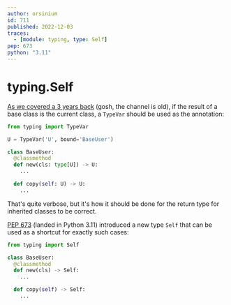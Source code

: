 ```yaml
---
author: orsinium
id: 711
published: 2022-12-03
traces:
  - [module: typing, type: Self]
pep: 673
python: "3.11"
---
```


# typing.Self

[As we covered a 3 years back](https://t.me/pythonetc/451) (gosh, the channel is old), if the result of a base class is the current class, a `TypeVar` should be used as the annotation:

```python
from typing import TypeVar

U = TypeVar('U', bound='BaseUser')

class BaseUser:
  @classmethod
  def new(cls: type[U]) -> U:
    ...

  def copy(self: U) -> U:
    ...
```

That's quite verbose, but it's how it should be done for the return type for inherited classes to be correct.

[PEP 673](https://peps.python.org/pep-0673/) (landed in Python 3.11) introduced a new type `Self` that can be used as a shortcut for exactly such cases:

```python
from typing import Self

class BaseUser:
  @classmethod
  def new(cls) -> Self:
    ...

  def copy(self) -> Self:
    ...
```
